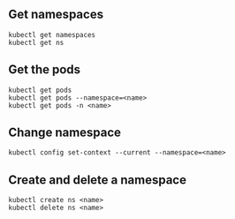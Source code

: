 ## Get namespaces
    kubectl get namespaces
    kubectl get ns

## Get the pods
    kubectl get pods
    kubectl get pods --namespace=<name>
    kubectl get pods -n <name>

## Change namespace
    kubectl config set-context --current --namespace=<name>

## Create and delete a namespace
    kubectl create ns <name>
    kubectl delete ns <name>
